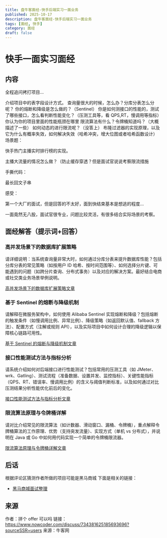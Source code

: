 ```yaml
---
title: 盘牛客面经-快手后端实习一面业务
published: 2025-10-17
description: 盘牛客面经-快手后端实习一面业务
tags: [面经, 快手]
category: 面经
draft: false
---
```


# 快手一面实习面经

## 内容

全程追问拷打项目...

介绍项目中的表字段设计方式。
查询量很大的时候，怎么办？分库分表怎么分呢？
你的熔断和降级是怎么做的？（Sentinel）
你是如何测接口的性能的，测试了哪些接口，怎么看判断性能变化？（压测工具等，看 QPS,RT，慢调用等指标）
你认为你的项目里面的性能瓶颈在哪里
限流算法有什么？令牌桶知道吗？（大概描述了一些）
如何动态的进行限流呢？（没答上）
布隆过滤器的实现原理，以及它为什么有概率失效，如何解决失效（哈希冲突，增大位图或者哈希函数设计）
场景题：

快手热门主播实时排行榜的实现。

主播大流量的情况怎么做？（防止缓存穿透？但是面试官说说考察限流措施

手撕代码：

最长回文子串

感受：

第一个大厂的面试，但是回答的不太好，面到快结束基本是想逃的程度...

一面竟然无八股，面试官很专业，问题比较灵活，有很多结合实际场景的考察。

## 面经解答（提示词+回答）

### 高并发场景下的数据库扩展策略

请详细说明：当系统查询量非常大时，如何通过分库分表来提升数据库性能？包括分库分表的常见策略（如按用户 ID 哈希、按时间范围等）、如何选择分片键、可能遇到的问题（如跨分片查询、分布式事务）以及对应的解决方案。最好结合电商或社交类业务场景举例说明。

[高并发场景下的数据库扩展策略文章](高并发场景下的数据库扩展策略.md)

### 基于 Sentinel 的熔断与降级机制

请解释在微服务架构中，如何使用 Alibaba Sentinel 实现熔断和降级？包括熔断的触发条件（如慢调用比例、异常比例）、降级策略（如返回默认值、fallback 方法）、配置方式（注解或规则 API），以及实际项目中如何设计合理的降级逻辑以保障核心链路可用性。

[基于 Sentinel 的熔断与降级机制文章](基于Sentinel的熔断与降级机制.md)

### 接口性能测试方法与指标分析

请系统介绍如何对后端接口进行性能测试？包括常用的压测工具（如 JMeter、wrk、Gatling）、测试流程（准备数据、设置并发、监控指标）、关键性能指标（QPS、RT、错误率、慢调用比例）的含义与阈值判断标准，以及如何通过对比压测结果分析性能优化前后的变化。

[接口性能测试方法与指标分析文章](接口性能测试方法与指标分析.md)

### 限流算法原理与令牌桶详解

请对比介绍常见的限流算法（如计数器、滑动窗口、漏桶、令牌桶），重点解释令牌桶算法的工作原理、优势（支持突发流量）、实现方式（单机 vs 分布式），并说明在 Java 或 Go 中如何用代码实现一个简单的令牌桶限流器。

[限流算法原理与令牌桶详解文章](限流算法原理与令牌桶详解.md)

## 后话

根据评论区猜测作者所做的项目可能是黑马商城
下面是相关的链接：

- [黑马商城面试整理](https://blog.csdn.net/qq_48625029/article/details/145841451)

## 来源

作者：拼个 offer 可以吗
链接：https://www.nowcoder.com/discuss/734381625185693696?sourceSSR=users
来源：牛客网
